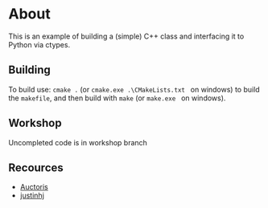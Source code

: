 # About

This is an example of building a (simple) C++ class and interfacing it to Python via ctypes.

## Building

To build use:
`cmake .` (or `cmake.exe .\CMakeLists.txt ` on windows) to build the `makefile`, and then build with `make` (or `make.exe ` on windows).

## Workshop

Uncompleted code is in workshop branch

## Recources

* [Auctoris](https://github.com/Auctoris/ctypes_demo)
* [justinhj](https://github.com/justinhj/astar-algorithm-cpp)
